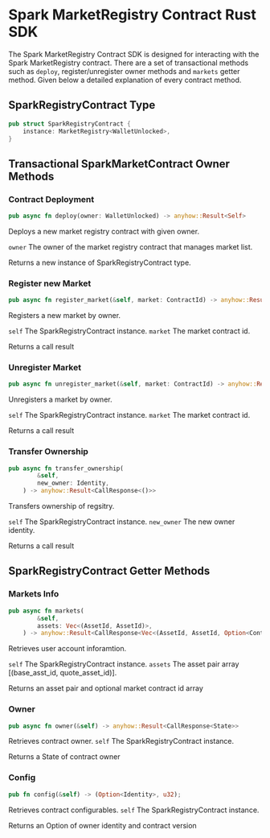 # Spark MarketRegistry Contract Rust SDK

The Spark MarketRegistry Contract SDK is designed for interacting with the Spark MarketRegistry contract.
There are a set of transactional methods such as `deploy`, register/unregister owner methods and `markets` getter method. Given below a detailed explanation of every contract method.

## SparkRegistryContract Type

```rust
pub struct SparkRegistryContract {
    instance: MarketRegistry<WalletUnlocked>,
}
```

## Transactional SparkMarketContract Owner Methods

### Contract Deployment

```rust
pub async fn deploy(owner: WalletUnlocked) -> anyhow::Result<Self>
```

Deploys a new market registry contract with given owner.

`owner` The owner of the market registry contract that manages market list.

Returns a new instance of SparkRegistryContract type.


### Register new Market

```rust
pub async fn register_market(&self, market: ContractId) -> anyhow::Result<CallResponse<()>>
```

Registers a new market by owner.

`self` The SparkRegistryContract instance.
`market` The market contract id.

Returns a call result


### Unregister Market

```rust
pub async fn unregister_market(&self, market: ContractId) -> anyhow::Result<CallResponse<()>>
```

Unregisters a market by owner.

`self` The SparkRegistryContract instance.
`market` The market contract id.

Returns a call result


### Transfer Ownership

```rust
pub async fn transfer_ownership(
        &self,
        new_owner: Identity,
    ) -> anyhow::Result<CallResponse<()>>
```

Transfers ownership of regsitry.

`self` The SparkRegistryContract instance.
`new_owner` The new owner identity.

Returns a call result



## SparkRegistryContract Getter Methods

### Markets Info

```rust
pub async fn markets(
        &self,
        assets: Vec<(AssetId, AssetId)>,
    ) -> anyhow::Result<CallResponse<Vec<(AssetId, AssetId, Option<ContractId>)
```

Retrieves user account inforamtion.

`self` The SparkRegistryContract instance.
`assets` The asset pair array [(base_asst_id, quote_asset_id)].

Returns an asset pair and optional market contract id array

### Owner

```rust
pub async fn owner(&self) -> anyhow::Result<CallResponse<State>>
```

Retrieves contract owner.
`self` The SparkRegistryContract instance.


Returns a State of contract owner


### Config

```rust
pub fn config(&self) -> (Option<Identity>, u32);
```

Retrieves contract configurables.
`self` The SparkRegistryContract instance.

Returns an Option of owner identity and contract version
